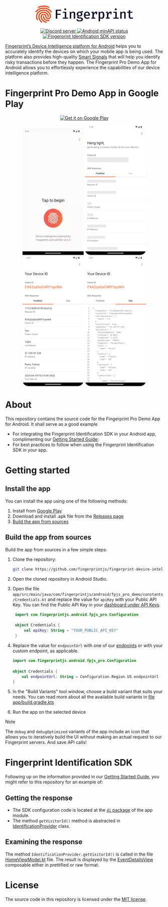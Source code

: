 <p align="center">
    <picture>
      <source media="(prefers-color-scheme: dark)" srcset="resources/logo_light.svg" />
      <source media="(prefers-color-scheme: light)" srcset="resources/logo_dark.svg" />
      <img src="resources/logo_dark.svg" alt="Fingerprint logo" width="312px" />
    </picture>
</p>

<p align="center">
  <a href="https://discord.gg/39EpE2neBg">
    <img src="https://img.shields.io/discord/852099967190433792?style=logo&label=Discord&logo=Discord&logoColor=white" alt="Discord server">
  </a>
    <a href="https://android-arsenal.com/api?level=21">
    <img src="https://img.shields.io/badge/API-21%2B-brightgreen.svg" alt="Android minAPI status">
  </a>
  <a href="https://github.com/fingerprintjs/fingerprintjs-pro-android-demo/releases/tag/v2.7.0">
    <img src="https://img.shields.io/badge/SDK-2.7.0-orange" alt="Fingerprint Identification SDK version">
  </a>
</p>

[Fingerprint’s Device Intelligence platform for Android](https://dev.fingerprint.com/docs/native-android-integration) helps you to accurately identify the devices on which your mobile app is being used. The platform also provides high-quality [Smart Signals](https://dev.fingerprint.com/docs/smart-signals-overview#smart-signals-for-mobile-devices) that will help you identify risky transactions before they happen. The Fingerprint Pro Demo App for Android allows you to effortlessly experience the capabilities of our device intelligence platform.

# Fingerprint Pro Demo App in Google Play

<p align="center">
 	<a href='https://play.google.com/store/apps/details?id=com.fingerprintjs.android.fpjs_pro_demo'>
 		<img alt='Get it on Google Play' src='https://play.google.com/intl/en_us/badges/static/images/badges/en_badge_web_generic.png' width="240px"/>
 	</a>
 </p>

<p align="center">
  <img src="resources/fingerprint-demo-1.gif" width="195">
  <img src="resources/fingerprint-demo-2.webp" width="195">
  <img src="resources/fingerprint-demo-3.webp" width="195">
  <img src="resources/fingerprint-demo-4.webp" width="195">
</p>


# About

This repository contains the source code for the Fingerprint Pro Demo App for Android. It shall serve as a good example

- For integrating the Fingerprint Identification SDK in your Android app, complimenting our [Getting Started Guide](https://dev.fingerprint.com/docs/android-sdk);
- For best practices to follow when using the Fingerprint Identification SDK in your app.

# Getting started
## Install the app

You can install the app using one of the following methods:
1. Install from [Google Play](https://play.google.com/store/apps/details?id=com.fingerprintjs.android.fpjs_pro_demo)
2. Download and install .apk file from the [Releases page](https://github.com/fingerprintjs/fingerprint-device-intelligence-android-demo/releases)
3. [Build the app from sources](#build-the-app-from-sources)

## Build the app from sources

Build the app from sources in a few simple steps:

1. Clone the repository:
    ```sh
    git clone https://github.com/fingerprintjs/fingerprint-device-intelligence-android-demo.git
    ```
2. Open the cloned repository in Android Studio.
3. Open the file `app/src/main/java/com/fingerprintjs/android/fpjs_pro_demo/constants/Credentials.kt` and replace the value for `apiKey` with your Public API Key. You can find the Public API Key in your [dashboard under API Keys](https://dashboard.fingerprint.com/api-keys).

   ```kotlin
    import com.fingerprintjs.android.fpjs_pro.Configuration
    
    object Credentials {
        val apiKey: String = "YOUR_PUBLIC_API_KEY"
    }
    ```
4. Replace the value for `endpointUrl` with one of our [endpoints](https://dev.fingerprint.com/docs/android-sdk#region-1) or with your custom endpoint, as applicable.
    ```kotlin
    import com.fingerprintjs.android.fpjs_pro.Configuration
    
    object Credentials {
        val endpointUrl: String = Configuration.Region.US.endpointUrl
    }
    ```
    
4. In the "Build Variants" tool window, choose a build variant that suits your needs. You can read more about all the available build variants in [file app/build.gradle.kts](app/build.gradle.kts)

5. Run the app on the selected device

> [!NOTE]
> The `debug` and `debugOptimized` variants of the app include an icon that allows you to iteratively build the UI without making an actual request to our Fingerprint servers. And save API calls!

# Fingerprint Identification SDK

Following up on the information provided in our [Getting Started Guide](https://dev.fingerprint.com/docs/android-sdk), you might refer to this repository for an example of:

## Getting the response

* The SDK configuration code is located at the [`di` package](app/src/main/java/com/fingerprintjs/android/fpjs_pro_demo/di) of the app module. 
* The method `getVisitorId()` method is abstracted in [IdentificationProvider](app/src/main/java/com/fingerprintjs/android/fpjs_pro_demo/domain/identification/IdentificationProvider.kt) class.

## Examining the response

The method `IdentificationProvider.getVisitorId()` is called in the file [HomeViewModel.kt](app/src/main/java/com/fingerprintjs/android/fpjs_pro_demo/ui/screens/home/viewmodel/HomeViewModel.kt) file. The result is displayed by the [EventDetailsView](app/src/main/java/com/fingerprintjs/android/fpjs_pro_demo/ui/screens/home/views/event_details_view) composable either in prettified or raw format.


# License

The source code in this repository is licensed under the [MIT license](LICENSE).
